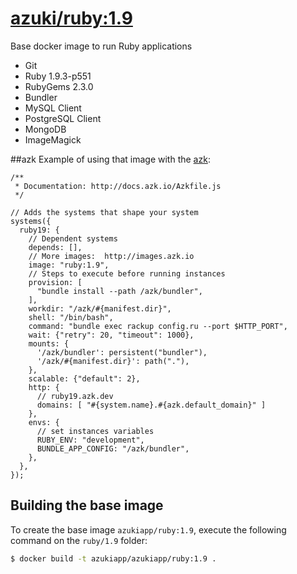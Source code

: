 [azuki/ruby:1.9](https://registry.hub.docker.com/u/azukiapp/ruby/)
================

Base docker image to run Ruby applications

- Git
- Ruby 1.9.3-p551
- RubyGems 2.3.0
- Bundler
- MySQL Client
- PostgreSQL Client
- MongoDB
- ImageMagick

##azk
Example of using that image with the [azk](http://azk.io):

```
/**
 * Documentation: http://docs.azk.io/Azkfile.js
 */

// Adds the systems that shape your system
systems({
  ruby19: {
    // Dependent systems
    depends: [],
    // More images:  http://images.azk.io
    image: "ruby:1.9",
    // Steps to execute before running instances
    provision: [
      "bundle install --path /azk/bundler",
    ],
    workdir: "/azk/#{manifest.dir}",
    shell: "/bin/bash",
    command: "bundle exec rackup config.ru --port $HTTP_PORT",
    wait: {"retry": 20, "timeout": 1000},
    mounts: {
      '/azk/bundler': persistent("bundler"),
      '/azk/#{manifest.dir}': path("."),
    },
    scalable: {"default": 2},
    http: {
      // ruby19.azk.dev
      domains: [ "#{system.name}.#{azk.default_domain}" ]
    },
    envs: {
      // set instances variables
      RUBY_ENV: "development",
      BUNDLE_APP_CONFIG: "/azk/bundler",
    },
  },
});

```

Building the base image
-----------------------

To create the base image `azukiapp/ruby:1.9`, execute the following command on the `ruby/1.9` folder:

```sh
$ docker build -t azukiapp/azukiapp/ruby:1.9 .
```
